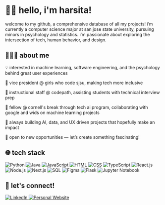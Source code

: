 # 👋🏽 hello, i'm harsita!
welcome to my github, a comprehensive database of all my projects! i’m currently a computer science major at san jose state university, pursuing minors in psychology and statistics. i’m passionate about exploring the intersection of tech, human behavior, and design.

## 👩🏽‍💻 about me

💡 interested in machine learning, software engineering, and the psychology behind great user experiences

🧸 vice president @ girls who code sjsu, making tech more inclusive

👥 instructional staff @ codepath, assisting students with technical interview prep

🔭 fellow @ cornell's break through tech ai program, collaborating with google and wids on machine learning projects

🌱 always building AI, data, and UX driven projects that hopefully make an impact

💫 open to new opportunities — let’s create something fascinating!


## 🌐 tech stack
<div align="text-align: left;">
  <img src="https://img.shields.io/badge/Python-%233776AB?style=for-the-badge&logo=python&logoColor=white" alt="Python">
  <img src="https://img.shields.io/badge/Java-%23007396?style=for-the-badge&logo=java&logoColor=white" alt="Java">
  <img src="https://img.shields.io/badge/JavaScript-%23F7DF1E?style=for-the-badge&logo=javascript&logoColor=black" alt="JavaScript">
  <img src="https://img.shields.io/badge/HTML-%23E34F26?style=for-the-badge&logo=html5&logoColor=white" alt="HTML">
  <img src="https://img.shields.io/badge/CSS-%231572B6?style=for-the-badge&logo=css3&logoColor=white" alt="CSS">
  <img src="https://img.shields.io/badge/TypeScript-%23007ACC?style=for-the-badge&logo=typescript&logoColor=white" alt="TypeScript">
  <img src="https://img.shields.io/badge/React-%2361DAFB?style=for-the-badge&logo=react&logoColor=black" alt="React.js">
  <img src="https://img.shields.io/badge/Node.js-%23339933?style=for-the-badge&logo=nodedotjs&logoColor=white" alt="Node.js">
  <img src="https://img.shields.io/badge/Next.js-%23000000?style=for-the-badge&logo=nextdotjs&logoColor=white" alt="Next.js">
  <img src="https://img.shields.io/badge/SQL-%23448AFF?style=for-the-badge&logo=postgresql&logoColor=white" alt="SQL">
  <img src="https://img.shields.io/badge/Figma-%23F24E1E?style=for-the-badge&logo=figma&logoColor=white" alt="Figma">
  <img src="https://img.shields.io/badge/Flask-%23000000?style=for-the-badge&logo=flask&logoColor=white" alt="Flask">
  <img src="https://img.shields.io/badge/Jupyter-%23F37626?style=for-the-badge&logo=jupyter&logoColor=white" alt="Jupyter Notebook">
</div>

## 📧 let's connect!
<div align="text-align: left;">
  <!-- LinkedIn Button -->
  <a href="https://www.linkedin.com/in/harsitak/" target="_blank">
    <img src="https://img.shields.io/badge/LinkedIn-%230077B5?style=for-the-badge&logo=linkedin&logoColor=white" alt="LinkedIn">
  </a>
  
  <!-- Personal Website Button -->
  <a href="https://harsita.netlify.app/" target="_blank">
    <img src="https://img.shields.io/badge/Website-%23000000?style=for-the-badge&logo=google-chrome&logoColor=white" alt="Personal Website">
  </a>
</div>
